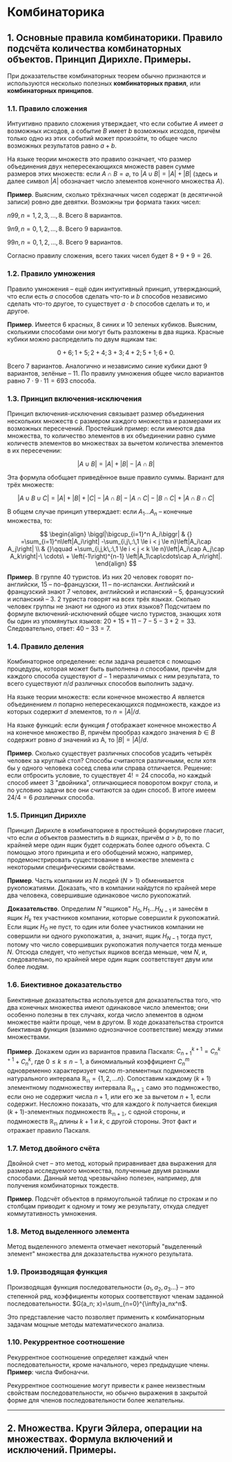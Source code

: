# Комбинаторика

## 1. Основные правила комбинаторики. Правило подсчёта количества комбинаторных объектов. Принцип Дирихле. Примеры.

При доказательстве комбинаторных теорем обычно признаются и используются несколько полезных **комбинаторных правил**, или **комбинаторных принципов**.

### **1.1. Правило сложения**

Интуитивно правило сложения утверждает, что если событие $A$ имеет $a$ возможных исходов, а событие $B$ имеет $b$ возможных исходов, причём только одно из этих событий может произойти, то общее число возможных результатов равно
$a+b$.

На языке теории множеств это правило означает, что размер объединения двух непересекающихся множеств равен сумме размеров этих множеств: если $A\cap B = \varnothing$, то $|A\cup B| = |A| + |B|$ (здесь и далее символ $|A|$ обозначает число элементов конечного множества $A$).

**Пример**. Выясним, сколько трёхзначных чисел содержат (в десятичной записи) ровно две девятки. Возможны три формата таких чисел:

$n99, n=1,2,3,\dots,8.$ Всего 8 вариантов.

$9n9, n=0,1,2,\dots,8.$ Всего 9 вариантов.

$99n, n=0,1,2,\dots,8.$ Всего 9 вариантов.

Согласно правилу сложения, всего таких чисел будет $8+9+9=26.$


### **1.2. Правило умножения**

Правило умножения – ещё один интуитивный принцип, утверждающий, что если есть $a$ способов сделать что-то и $b$ способов независимо сделать что-то другое, то существует $a\cdot b$ способов сделать и то, и другое.

**Пример**. Имеется $6$ красных, $8$ синих и $10$ зеленых кубиков. Выясним, сколькими способами они могут быть разложены в два ящика. Красные кубики можно распределить по двум ящикам так:

$$0+6; 1+5; 2+4; 3+3; 4+2; 5+1; 6+0.$$

Всего $7$ вариантов. Аналогично и независимо синие кубики дают $9$ вариантов, зелёные – $11$. По правилу умножения общее число вариантов равно $7\cdot 9 \cdot 11=693$ способа.


### **1.3. Принцип включения-исключения**

Принцип включения-исключения связывает размер объединения нескольких множеств с размером каждого множества и размерами их возможных пересечений. Простейший пример: если имеются два множества, то количество элементов в их объединении равно сумме количеств элементов во множествах за вычетом количества элементов в их пересечении:

$$|A \cup B| = |A| + |B| - |A \cap B|$$

Эта формула обобщает приведённое выше правило суммы. Вариант для трёх множеств:

$$|A\cup B\cup C| = |A| + |B| + |C| - |A\cap B| - |A\cap C| - |B\cap C| +  |A\cap B\cap C|$$

В общем случае принцип утверждает: если $A_1 \dots A_n$ – конечные множества, то:

$$
\begin{align}
\biggl|\bigcup_{i=1}^n A_i\biggr| & {} =\sum_{i=1}^n\left|A_i\right|
-\sum_{i,j\,:\,1 \le i < j \le n}\left|A_i\cap A_j\right| \\
& {}\qquad +\sum_{i,j,k\,:\,1 \le i < j < k \le n}\left|A_i\cap A_j\cap A_k\right|-\ \cdots\ + \left(-1\right)^{n-1} \left|A_1\cap\cdots\cap A_n\right|.
\end{align}
$$

**Пример**. В группе $40$ туристов. Из них $20$ человек говорят по-английски, $15$ – по-французски, $11$ – по-испански. Английский и французский знают $7$ человек, английский и испанский – $5$, французский и испанский – $3$. $2$ туриста говорят на всех трёх языках. Сколько человек группы не знают ни одного из этих языков? Подсчитаем по формуле включений-исключений общее число туристов, знающих хотя бы один из упомянутых языков: $20 + 15 + 11 - 7 - 5 - 3 + 2 = 33$. Следовательно, ответ: $40-33=7$.


### **1.4. Правило деления**

Комбинаторное определение: если задача решается с помощью процедуры, которая может быть выполнена $n$ способами, причём для каждого способа существуют $d-1$ неразличимых с ним результата, то всего существуют $n/d$ различных способов выполнить задачу.

На языке теории множеств: если конечное множество $A$ является объединением $n$ попарно непересекающихся подмножеств, каждое из которых содержит $d$ элементов, то $n = | A | / d$.

На языке функций: если функция $f$ отображает конечное множество $A$ на конечное множество $B,$ причём прообраз каждого значения $b \in B$ содержит ровно $d$ значений из A, то $|B| = |A| / d$.

**Пример**. Сколько существует различных способов усадить четырёх человек за круглый стол? Способы считаются различными, если хотя бы у одного человека сосед слева или справа отличается. Решение: если отбросить условие, то существует $4! = 24$ способа, но каждый способ имеет 3 "двойника", отличающиеся поворотом вокруг стола, и по условию задачи все они считаются за один способ. В итоге имеем $24/4=6$ *различных* способа.


### **1.5. Принцип Дирихле**

Принцип Дирихле в комбинаторике в простейшей формулировке гласит, что если $a$ объектов разместить в $b$ ящиках, причём $a>b,$ то по крайней мере один ящик будет содержать более одного объекта. С помощью этого принципа и его обобщений можно, например, продемонстрировать существование в множестве элемента с некоторыми специфическими свойствами.

**Пример**. Часть компании из $N$ людей $(N>1)$ обменивается рукопожатиями. Доказать, что в компании найдутся по крайней мере два человека, совершившие одинаковое число рукопожатий.

**Доказательство**. Определим $N$ "ящиков" $H_0, H_1 \dots H_{N-1}$ и занесём в ящик $H_k$ тех участников компании, которые совершили $k$ рукопожатий. Если ящик $H_0$ не пуст, то один или более участников компании не совершили ни одного рукопожатия, а, значит, ящик $H_{N-1}$ тогда пуст, потому что число совершивших рукопожатия получается тогда меньше $N$. Отсюда следует, что непустых ящиков всегда меньше, чем $N$, и, следовательно, по крайней мере один ящик соответствует двум или более людям.


### **1.6. Биективное доказательство**

Биективные доказательства используется для доказательства того, что два конечных множества имеют одинаковое число элементов; они особенно полезны в тех случаях, когда число элементов в одном множестве найти проще, чем в другом. В ходе доказательства строится биективная функция (взаимно однозначное соответствие) между этими множествами.

**Пример**. Докажем один из вариантов правила Паскаля: $C_{n+1}^{k+1} = C_n^{k+1} + C_n^k$, где $0\leqslant k\leqslant n-1$, а биномиальный коэффициент $C_n^m$ одновременно характеризует число $m$-элементных подмножеств натурального интервала $\mathbb{R_n} = \{1,2,\dots n\}$. Сопоставим каждому $(k+1)$ элементному подмножеству интервала $\mathbb{R_{n+1}}$ само это подмножество, если оно не содержит числа $n+1$, или его же за вычетом $n+1$, если содержит. Несложно показать, что для каждого $k$ получается биекция $(k+1)$-элементных подмножеств $\mathbb{R_{n+1}}$, с одной стороны, и подмножеств $\mathbb{R_n}$ длины $k+1$ и $k$, с другой стороны. Этот факт и отражает правило Паскаля.


### **1.7. Метод двойного счёта**

Двойной счет – это метод, который приравнивает два выражения для размера исследуемого множества, полученные двумя разными способами. Данный метод чрезвычайно полезен, например, для получения комбинаторных тождеств.

**Пример**. Подсчёт объектов в прямоугольной таблице по строкам и по столбцам приводит к одному и тому же результату, откуда следует коммутативность умножения.


### **1.8. Метод выделенного элемента**

Метод выделенного элемента отмечает некоторый "выделенный элемент" множества для доказательства нужного результата.


### **1.9. Производящая функция**

Производящая функция последовательности $\{a_1, a_2, a_3 \dots \}$ – это степенной ряд, коэффициенты которых соответствуют членам заданной последовательности.
$G(a_n; x)=\sum_{n=0}^{\infty}a_nx^n$.

Это представление часто позволяет применить к комбинаторным задачам мощные методы математического анализа.


### **1.10. Рекуррентное соотношение**

Рекуррентное соотношение определяет каждый член последовательности, кроме начального, через предыдущие члены. **Пример**: числа Фибоначчи.

Рекуррентное соотношение могут привести к ранее неизвестным свойствам последовательности, но обычно выражения в закрытой форме для членов последовательности более желательны.


___


## 2. Множества. Круги Эйлера, операции на множествах. Формула включений и исключений. Примеры.

